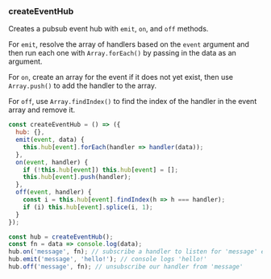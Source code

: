 ### createEventHub

Creates a pubsub event hub with `emit`, `on`, and `off` methods.

For `emit`, resolve the array of handlers based on the `event` argument and then run
each one with `Array.forEach()` by passing in the data as an argument.

For `on`, create an array for the event if it does not yet exist, then use `Array.push()` to add the handler
to the array.

For `off`, use `Array.findIndex()` to find the index of the handler in the event array and remove it.

```js
const createEventHub = () => ({
  hub: {},
  emit(event, data) {
    this.hub[event].forEach(handler => handler(data));
  },
  on(event, handler) {
    if (!this.hub[event]) this.hub[event] = [];
    this.hub[event].push(handler);
  },
  off(event, handler) {
    const i = this.hub[event].findIndex(h => h === handler);
    if (i) this.hub[event].splice(i, 1);
  }
});
```

```js
const hub = createEventHub();
const fn = data => console.log(data);
hub.on('message', fn); // subscribe a handler to listen for 'message' events
hub.emit('message', 'hello!'); // console logs 'hello!'
hub.off('message', fn); // unsubscribe our handler from 'message'
```
